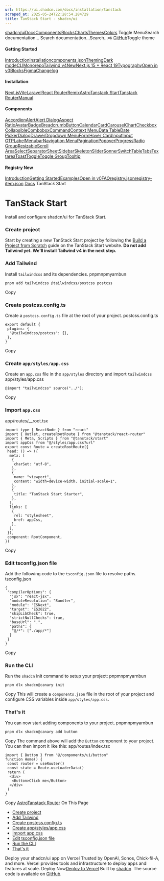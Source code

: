 ```yaml
---
url: https://ui.shadcn.com/docs/installation/tanstack
scraped_at: 2025-05-24T22:28:54.284729
title: TanStack Start - shadcn/ui
---
```


[shadcn/ui](https://ui.shadcn.com/)[Docs](https://ui.shadcn.com/docs/installation)[Components](https://ui.shadcn.com/docs/components)[Blocks](https://ui.shadcn.com/blocks)[Charts](https://ui.shadcn.com/charts)[Themes](https://ui.shadcn.com/themes)[Colors](https://ui.shadcn.com/colors)
Toggle MenuSearch documentation...
Search documentation...Search...`⌘K`
[GitHub](https://github.com/shadcn-ui/ui)Toggle theme
#### Getting Started 
[Introduction](https://ui.shadcn.com/docs)[Installation](https://ui.shadcn.com/docs/installation)[components.json](https://ui.shadcn.com/docs/components-json)[Theming](https://ui.shadcn.com/docs/theming)[Dark mode](https://ui.shadcn.com/docs/dark-mode)[CLI](https://ui.shadcn.com/docs/cli)[Monorepo](https://ui.shadcn.com/docs/monorepo)[Tailwind v4New](https://ui.shadcn.com/docs/tailwind-v4)[Next.js 15 + React 19](https://ui.shadcn.com/docs/react-19)[Typography](https://ui.shadcn.com/docs/components/typography)[Open in v0](https://ui.shadcn.com/docs/v0)[Blocks](https://ui.shadcn.com/docs/blocks)[Figma](https://ui.shadcn.com/docs/figma)[Changelog](https://ui.shadcn.com/docs/changelog)
#### Installation 
[Next.js](https://ui.shadcn.com/docs/installation/next)[Vite](https://ui.shadcn.com/docs/installation/vite)[Laravel](https://ui.shadcn.com/docs/installation/laravel)[React Router](https://ui.shadcn.com/docs/installation/react-router)[Remix](https://ui.shadcn.com/docs/installation/remix)[Astro](https://ui.shadcn.com/docs/installation/astro)[Tanstack Start](https://ui.shadcn.com/docs/installation/tanstack)[Tanstack Router](https://ui.shadcn.com/docs/installation/tanstack-router)[Manual](https://ui.shadcn.com/docs/installation/manual)
#### Components 
[Accordion](https://ui.shadcn.com/docs/components/accordion)[Alert](https://ui.shadcn.com/docs/components/alert)[Alert Dialog](https://ui.shadcn.com/docs/components/alert-dialog)[Aspect Ratio](https://ui.shadcn.com/docs/components/aspect-ratio)[Avatar](https://ui.shadcn.com/docs/components/avatar)[Badge](https://ui.shadcn.com/docs/components/badge)[Breadcrumb](https://ui.shadcn.com/docs/components/breadcrumb)[Button](https://ui.shadcn.com/docs/components/button)[Calendar](https://ui.shadcn.com/docs/components/calendar)[Card](https://ui.shadcn.com/docs/components/card)[Carousel](https://ui.shadcn.com/docs/components/carousel)[Chart](https://ui.shadcn.com/docs/components/chart)[Checkbox](https://ui.shadcn.com/docs/components/checkbox)[Collapsible](https://ui.shadcn.com/docs/components/collapsible)[Combobox](https://ui.shadcn.com/docs/components/combobox)[Command](https://ui.shadcn.com/docs/components/command)[Context Menu](https://ui.shadcn.com/docs/components/context-menu)[Data Table](https://ui.shadcn.com/docs/components/data-table)[Date Picker](https://ui.shadcn.com/docs/components/date-picker)[Dialog](https://ui.shadcn.com/docs/components/dialog)[Drawer](https://ui.shadcn.com/docs/components/drawer)[Dropdown Menu](https://ui.shadcn.com/docs/components/dropdown-menu)[Form](https://ui.shadcn.com/docs/components/form)[Hover Card](https://ui.shadcn.com/docs/components/hover-card)[Input](https://ui.shadcn.com/docs/components/input)[Input OTP](https://ui.shadcn.com/docs/components/input-otp)[Label](https://ui.shadcn.com/docs/components/label)[Menubar](https://ui.shadcn.com/docs/components/menubar)[Navigation Menu](https://ui.shadcn.com/docs/components/navigation-menu)[Pagination](https://ui.shadcn.com/docs/components/pagination)[Popover](https://ui.shadcn.com/docs/components/popover)[Progress](https://ui.shadcn.com/docs/components/progress)[Radio Group](https://ui.shadcn.com/docs/components/radio-group)[Resizable](https://ui.shadcn.com/docs/components/resizable)[Scroll Area](https://ui.shadcn.com/docs/components/scroll-area)[Select](https://ui.shadcn.com/docs/components/select)[Separator](https://ui.shadcn.com/docs/components/separator)[Sheet](https://ui.shadcn.com/docs/components/sheet)[Sidebar](https://ui.shadcn.com/docs/components/sidebar)[Skeleton](https://ui.shadcn.com/docs/components/skeleton)[Slider](https://ui.shadcn.com/docs/components/slider)[Sonner](https://ui.shadcn.com/docs/components/sonner)[Switch](https://ui.shadcn.com/docs/components/switch)[Table](https://ui.shadcn.com/docs/components/table)[Tabs](https://ui.shadcn.com/docs/components/tabs)[Textarea](https://ui.shadcn.com/docs/components/textarea)[Toast](https://ui.shadcn.com/docs/components/toast)[Toggle](https://ui.shadcn.com/docs/components/toggle)[Toggle Group](https://ui.shadcn.com/docs/components/toggle-group)[Tooltip](https://ui.shadcn.com/docs/components/tooltip)
#### Registry New
[Introduction](https://ui.shadcn.com/docs/registry)[Getting Started](https://ui.shadcn.com/docs/registry/getting-started)[Examples](https://ui.shadcn.com/docs/registry/examples)[Open in v0](https://ui.shadcn.com/docs/registry/open-in-v0)[FAQ](https://ui.shadcn.com/docs/registry/faq)[registry.json](https://ui.shadcn.com/docs/registry/registry-json)[registry-item.json](https://ui.shadcn.com/docs/registry/registry-item-json)
[Docs](https://ui.shadcn.com/docs)
TanStack Start
# TanStack Start
Install and configure shadcn/ui for TanStack Start.
### [](https://ui.shadcn.com/docs/installation/tanstack#create-project)Create project
Start by creating a new TanStack Start project by following the [Build a Project from Scratch](https://tanstack.com/start/latest/docs/framework/react/build-from-scratch) guide on the TanStack Start website.
**Do not add Tailwind yet. We'll install Tailwind v4 in the next step.**
### [](https://ui.shadcn.com/docs/installation/tanstack#add-tailwind)Add Tailwind
Install `tailwindcss` and its dependencies.
pnpmnpmyarnbun
```
pnpm add tailwindcss @tailwindcss/postcss postcss

```

Copy
### [](https://ui.shadcn.com/docs/installation/tanstack#create-postcssconfigts)Create postcss.config.ts
Create a `postcss.config.ts` file at the root of your project.
postcss.config.ts
```
export default {
 plugins: {
  "@tailwindcss/postcss": {},
 },
}
```
Copy
### [](https://ui.shadcn.com/docs/installation/tanstack#create-appstylesappcss)Create `app/styles/app.css`
Create an `app.css` file in the `app/styles` directory and import `tailwindcss`
app/styles/app.css
```
@import "tailwindcss" source("../");
```
Copy
### [](https://ui.shadcn.com/docs/installation/tanstack#import-appcss)Import `app.css`
app/routes/__root.tsx
```
import type { ReactNode } from "react"
import { Outlet, createRootRoute } from "@tanstack/react-router"
import { Meta, Scripts } from "@tanstack/start"
import appCss from "@/styles/app.css?url"
export const Route = createRootRoute({
 head: () => ({
  meta: [
   {
    charSet: "utf-8",
   },
   {
    name: "viewport",
    content: "width=device-width, initial-scale=1",
   },
   {
    title: "TanStack Start Starter",
   },
  ],
  links: [
   {
    rel: "stylesheet",
    href: appCss,
   },
  ],
 }),
 component: RootComponent,
})
```
Copy
### [](https://ui.shadcn.com/docs/installation/tanstack#edit-tsconfigjson-file)Edit tsconfig.json file
Add the following code to the `tsconfig.json` file to resolve paths.
tsconfig.json
```
{
 "compilerOptions": {
  "jsx": "react-jsx",
  "moduleResolution": "Bundler",
  "module": "ESNext",
  "target": "ES2022",
  "skipLibCheck": true,
  "strictNullChecks": true,
  "baseUrl": ".",
  "paths": {
   "@/*": ["./app/*"]
  }
 }
}
```
Copy
### [](https://ui.shadcn.com/docs/installation/tanstack#run-the-cli)Run the CLI
Run the `shadcn` init command to setup your project:
pnpmnpmyarnbun
```
pnpm dlx shadcn@canary init

```

Copy
This will create a `components.json` file in the root of your project and configure CSS variables inside `app/styles/app.css`.
### [](https://ui.shadcn.com/docs/installation/tanstack#thats-it)That's it
You can now start adding components to your project.
pnpmnpmyarnbun
```
pnpm dlx shadcn@canary add button

```

Copy
The command above will add the `Button` component to your project. You can then import it like this:
app/routes/index.tsx
```
import { Button } from "@/components/ui/button"
function Home() {
 const router = useRouter()
 const state = Route.useLoaderData()
 return (
  <div>
   <Button>Click me</Button>
  </div>
 )
}
```
Copy
[Astro](https://ui.shadcn.com/docs/installation/astro)[Tanstack Router](https://ui.shadcn.com/docs/installation/tanstack-router)
On This Page
  * [Create project](https://ui.shadcn.com/docs/installation/tanstack#create-project)
  * [Add Tailwind](https://ui.shadcn.com/docs/installation/tanstack#add-tailwind)
  * [Create postcss.config.ts](https://ui.shadcn.com/docs/installation/tanstack#create-postcssconfigts)
  * [Create app/styles/app.css](https://ui.shadcn.com/docs/installation/tanstack#create-appstylesappcss)
  * [Import app.css](https://ui.shadcn.com/docs/installation/tanstack#import-appcss)
  * [Edit tsconfig.json file](https://ui.shadcn.com/docs/installation/tanstack#edit-tsconfigjson-file)
  * [Run the CLI](https://ui.shadcn.com/docs/installation/tanstack#run-the-cli)
  * [That's it](https://ui.shadcn.com/docs/installation/tanstack#thats-it)


Deploy your shadcn/ui app on Vercel
Trusted by OpenAI, Sonos, Chick-fil-A, and more.
Vercel provides tools and infrastructure to deploy apps and features at scale.
Deploy Now[Deploy to Vercel](https://vercel.com/new?utm_source=shadcn_site&utm_medium=web&utm_campaign=docs_cta_deploy_now_callout)
Built by [shadcn](https://twitter.com/shadcn). The source code is available on [GitHub](https://github.com/shadcn-ui/ui).

